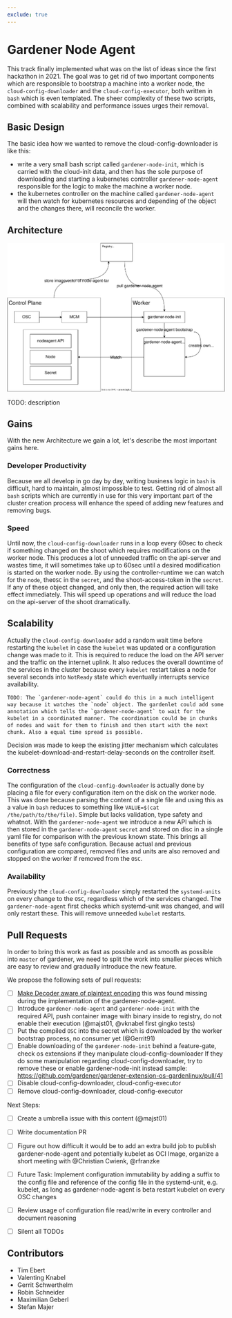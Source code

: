 ```yaml
---
exclude: true
---
```


# Gardener Node Agent

This track finally implemented what was on the list of ideas since the first hackathon in 2021. The goal was to get rid of two important components which are responsible to bootstrap a machine into a worker node, the `cloud-config-downloader` and the `cloud-config-executor`, both written in `bash` which is even templated. The sheer complexity of these two scripts, combined with scalability and performance issues urges their removal.

## Basic Design

The basic idea how we wanted to remove the cloud-config-downloader is like this:

- write a very small bash script called `gardener-node-init`, which is carried with the cloud-init data, and then has the sole purpose of downloading and starting a kubernetes controller `gardener-node-agent` responsible for the logic to make the machine a worker node.
- the kubernetes controller on the machine called `gardener-node-agent` will then watch for kubernetes resources and depending of the object and the changes there, will reconcile the worker.

## Architecture

![Design](design.drawio.svg)

TODO: description

## Gains

With the new Architecture we gain a lot, let's describe the most important gains here.

### Developer Productivity

Because we all develop in go day by day, writing business logic in `bash` is difficult, hard to maintain, almost impossible to test. Getting rid of almost all `bash` scripts which are currently in use for this very important part of the cluster creation process will enhance the speed of adding new features and removing bugs.

### Speed

Until now, the `cloud-config-downloader` runs in a loop every 60sec to check if something changed on the shoot which requires modifications on the worker node. This produces a lot of unneeded traffic on the api-server and wastes time, it will sometimes take up to 60sec until a desired modification is started on the worker node.
By using the controller-runtime we can watch for the `node`, the`OSC` in the `secret`, and the shoot-access-token in the `secret`. If any of these object changed, and only then, the required action will take effect immediately.
This will speed up operations and will reduce the load on the api-server of the shoot dramatically.

## Scalability

Actually the `cloud-config-downloader` add a random wait time before restarting the `kubelet` in case the `kubelet` was updated or a configuration change was made to it. This is required to reduce the load on the API server and the traffic on the internet uplink. It also reduces the overall downtime of the services in the cluster because every `kubelet` restart takes a node for several seconds into `NotReady` state which eventually interrupts service availability.

~~~
TODO: The `gardener-node-agent` could do this in a much intelligent way because it watches the `node` object. The gardenlet could add some annotation which tells the `gardener-node-agent` to wait for the kubelet in a coordinated manner. The coordination could be in chunks of nodes and wait for them to finish and then start with the next chunk. Also a equal time spread is possible.
~~~

Decision was made to keep the existing jitter mechanism which calculates the kubelet-download-and-restart-delay-seconds on the controller itself.

### Correctness

The configuration of the `cloud-config-downloader` is actually done by placing a file for every configuration item on the disk on the worker node. This was done because parsing the content of a single file and using this as a value in `bash` reduces to something like `VALUE=$(cat /the/path/to/the/file)`. Simple but lacks validation, type safety and whatnot.
With the `gardener-node-agent` we introduce a new API which is then stored in the `gardener-node-agent` `secret` and stored on disc in a single yaml file for comparison with the previous known state. This brings all benefits of type safe configuration.
Because actual and previous configuration are compared, removed files and units are also removed and stopped on the worker if removed from the `OSC`.

### Availability

Previously the `cloud-config-downloader` simply restarted the `systemd-units` on every change to the `OSC`, regardless which of the services changed. The `gardener-node-agent` first checks which systemd-unit was changed, and will only restart these. This will remove unneeded `kubelet` restarts.

## Pull Requests

In order to bring this work as fast as possible and as smooth as possible into `master` of gardener, we need to split the work into smaller pieces which are easy to review and gradually introduce the new feature.

We propose the following sets of pull requests:

- [ ] [Make Decoder aware of plaintext encoding](https://github.com/gardener/gardener/pull/7993) this was found missing during the implementation of the gardener-node-agent.
- [ ] Introduce `gardener-node-agent` and `gardener-node-init` with the required API, push container image with binary inside to registry, do not enable their execution (@majst01, @vknabel first gingko tests)
- [ ] Put the compiled `OSC` into the secret which is downloaded by the worker bootstrap process, no consumer yet (@Gerrit91)
- [ ] Enable downloading of the `gardener-node-init` behind a feature-gate, check os extensions if they manipulate cloud-config-downloader
      If they do some manipulation regarding cloud-config-downloader, try to remove these or enable gardener-node-init instead
      sample: https://github.com/gardener/gardener-extension-os-gardenlinux/pull/41
- [ ] Disable cloud-config-downloader, cloud-config-executor
- [ ] Remove cloud-config-downloader, cloud-config-executor

Next Steps:

- [ ] Create a umbrella issue with this content (@majst01)
- [ ] Write documentation PR
- [ ] Figure out how difficult it would be to add an extra build job to publish gardener-node-agent and potentially kubelet as OCI Image, organize a short meeting with @Christian Cwienk, @rfranzke
- [ ] Future Task: Implement configuration immutability by adding a suffix to the config file and reference of the config file in the systemd-unit, e.g. kubelet, as long as gardener-node-agent is beta restart kubelet on every OSC changes
- [ ] Review usage of configuration file read/write in every controller and document reasoning
- [ ] Silent all TODOs


## Contributors

- Tim Ebert
- Valenting Knabel
- Gerrit Schwerthelm
- Robin Schneider
- Maximilian Geberl
- Stefan Majer
